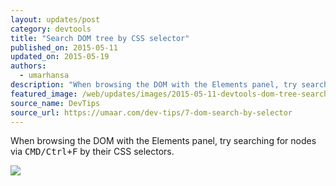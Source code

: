 ```yaml
---
layout: updates/post
category: devtools
title: "Search DOM tree by CSS selector"
published_on: 2015-05-11
updated_on: 2015-05-19
authors:
  - umarhansa
description: "When browsing the DOM with the Elements panel, try searching for nodes via <kbd class=kbd>CMD/Ctrl+F</kbd> by their CSS selectors."
featured_image: /web/updates/images/2015-05-11-devtools-dom-tree-search-by-css-selector/dom-search-by-selector.gif
source_name: DevTips
source_url: https://umaar.com/dev-tips/7-dom-search-by-selector
---
```

When browsing the DOM with the Elements panel, try searching for nodes via <kbd class="kbd">CMD/Ctrl+F</kbd> by their CSS selectors.

<img class="block" src="/web/updates/images/2015-05-11-devtools-dom-tree-search-by-css-selector/dom-search-by-selector.gif">


